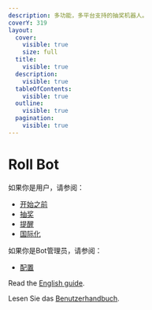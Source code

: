 ```yaml
---
description: 多功能，多平台支持的抽奖机器人。
coverY: 319
layout:
  cover:
    visible: true
    size: full
  title:
    visible: true
  description:
    visible: true
  tableOfContents:
    visible: true
  outline:
    visible: true
  pagination:
    visible: true
---
```


# Roll Bot

如果你是用户，请参阅：

* [开始之前](before-start.md)
* [抽奖](roll/overview.md)
* [提醒](remind/overview.md)
* [国际化](i18n/overview.md)

如果你是Bot管理员，请参阅：

* [配置](configuration/overview.md)



Read the [English guide](https://app.gitbook.com/s/DkD9Dx744ASTSUTtbEpy/).

Lesen Sie das [Benutzerhandbuch](https://app.gitbook.com/s/BOxpAN52iSWXtD7dIbMl/).
